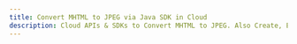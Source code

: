 ---title: Convert MHTML to JPEG via Java SDK in Clouddescription: Cloud APIs & SDKs to Convert MHTML to JPEG. Also Create, Edit & Render Microsoft Word & OpenOffice documents in the Cloud.---